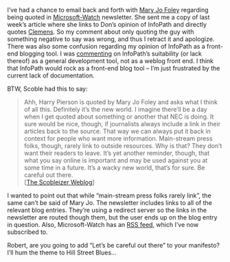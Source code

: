 I’ve had a chance to email back and forth with [Mary Jo
Foley](http://www.microsoft-watch.com/author_bio/0,4308,a=2274,00.asp)
regarding being quoted in
[Microsoft-Watch](http://www.microsoft-watch.com/) newsletter. She sent
me a copy of last week’s article where she links to Don’s opinion of
InfoPath and directly quotes
[Clemens](http://radio.weblogs.com/0108971/2003/03/06.html#a121). So my
comment about only quoting the guy with something negative to say was
wrong, and thus I retract it and apologize. There was also some
confusion regarding my opinion of InfoPath as a front-end blogging tool.
I was
[commenting](PermaLink.aspx?guid=dfc79478-f78f-4c4c-b105-02efd3d5a058)
on InfoPath’s suitability (or lack thereof) as a general development
tool, not as a weblog front end. I think that InfoPath would rock as a
front-end blog tool – I’m just frustrated by the current lack of
documentation.

BTW, Scoble had this to say:

> Ahh, Harry Pierson is quoted by Mary Jo Foley and asks what I think of
> all this. Definitely it’s the new world. I imagine there’ll be a day
> when I get quoted about something or another that NEC is doing. It
> sure would be nice, though, if journalists always include a link in
> their articles back to the source. That way we can always put it back
> in context for people who want more information. Main-stream press
> folks, though, rarely link to outside resources. Why is that? They
> don’t want their readers to leave. It’s yet another reminder, though,
> that what you say online is important and may be used against you at
> some time in a future. It’s a wacky new world, that’s for sure. Be
> careful out there.\
>  [[The Scobleizer
> Weblog](http://radio.weblogs.com/0001011/2003/03/17.html#a2523)]

I wanted to point out that while “main-stream press folks rarely link”,
the same can’t be said of Mary Jo. The newsletter includes links to all
of the relevant blog entries. They’re using a redirect server so the
links in the newsletter are routed though them, but the user ends up on
the blog entry in question. Also, Microsoft-Watch has an [RSS
feed](http://rssnewsapps.ziffdavis.com/msw.xml), which I’ve now
subscribed to.

Robert, are you going to add “Let’s be careful out there” to your
manifesto? I’ll hum the theme to Hill Street Blues…
